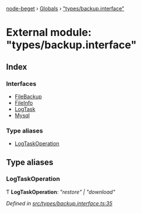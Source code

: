 [node-beget](../README.md) › [Globals](../globals.md) › ["types/backup.interface"](_types_backup_interface_.md)

# External module: "types/backup.interface"

## Index

### Interfaces

* [FileBackup](../interfaces/_types_backup_interface_.filebackup.md)
* [FileInfo](../interfaces/_types_backup_interface_.fileinfo.md)
* [LogTask](../interfaces/_types_backup_interface_.logtask.md)
* [Mysql](../interfaces/_types_backup_interface_.mysql.md)

### Type aliases

* [LogTaskOperation](_types_backup_interface_.md#logtaskoperation)

## Type aliases

###  LogTaskOperation

Ƭ **LogTaskOperation**: *"restore" | "download"*

*Defined in [src/types/backup.interface.ts:35](https://github.com/olehcambel/node-beget/blob/530258f/src/types/backup.interface.ts#L35)*
